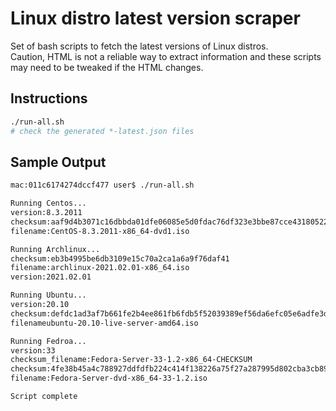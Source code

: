 # Linux distro latest version scraper

Set of bash scripts to fetch the latest versions of Linux distros.  
Caution, HTML is not a reliable way to extract information and these scripts may need to be tweaked if the HTML changes.

## Instructions

```sh
./run-all.sh
# check the generated *-latest.json files

```

## Sample Output

```sh
mac:011c6174274dccf477 user$ ./run-all.sh 

Running Centos...
version:8.3.2011
checksum:aaf9d4b3071c16dbbda01dfe06085e5d0fdac76df323e3bbe87cce4318052247
filename:CentOS-8.3.2011-x86_64-dvd1.iso

Running Archlinux...
checksum:eb3b4995be6db3109e15c70a2ca1a6a9f76daf41
filename:archlinux-2021.02.01-x86_64.iso
version:2021.02.01

Running Ubuntu...
version:20.10
checksum:defdc1ad3af7b661fe2b4ee861fb6fdb5f52039389ef56da6efc05e6adfe3d45
filenameubuntu-20.10-live-server-amd64.iso

Running Fedroa...
version:33
checksum_filename:Fedora-Server-33-1.2-x86_64-CHECKSUM
checksum:4fe38b45a4c788927ddfdfb224c414f138226a75f27a287995d802cba3cb89d4
filename:Fedora-Server-dvd-x86_64-33-1.2.iso

Script complete
```

